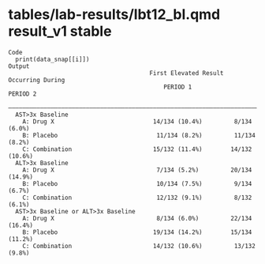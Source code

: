 # tables/lab-results/lbt12_bl.qmd result_v1 stable

    Code
      print(data_snap[[i]])
    Output
                                            First Elevated Result Occurring During  
                                                PERIOD 1              PERIOD 2      
      ——————————————————————————————————————————————————————————————————————————————
      AST>3x Baseline                                                               
        A: Drug X                            14/134 (10.4%)         8/134 (6.0%)    
        B: Placebo                            11/134 (8.2%)         11/134 (8.2%)   
        C: Combination                       15/132 (11.4%)        14/132 (10.6%)   
      ALT>3x Baseline                                                               
        A: Drug X                             7/134 (5.2%)         20/134 (14.9%)   
        B: Placebo                            10/134 (7.5%)         9/134 (6.7%)    
        C: Combination                        12/132 (9.1%)         8/132 (6.1%)    
      AST>3x Baseline or ALT>3x Baseline                                            
        A: Drug X                             8/134 (6.0%)         22/134 (16.4%)   
        B: Placebo                           19/134 (14.2%)        15/134 (11.2%)   
        C: Combination                       14/132 (10.6%)         13/132 (9.8%)   

